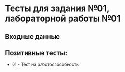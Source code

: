 # Тесты для задания №01, лабораторной работы №01

## Входные данные

## Позитивные тесты:
- 01 - Тест на работоспособность
